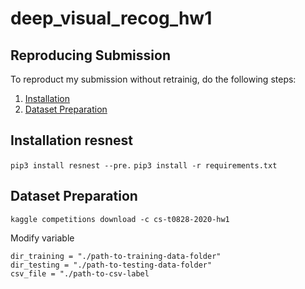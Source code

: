 # deep_visual_recog_hw1
## Reproducing Submission
To reproduct my submission without retrainig, do the following steps:
1. [Installation](#installation-resnest)
2. [Dataset Preparation](#Dataset-Preparation)


## Installation resnest
`pip3 install resnest --pre.`
`pip3 install -r requirements.txt`

## Dataset Preparation
`kaggle competitions download -c cs-t0828-2020-hw1`

Modify variable 
```
dir_training = "./path-to-training-data-folder"
dir_testing = "./path-to-testing-data-folder"
csv_file = "./path-to-csv-label
```

